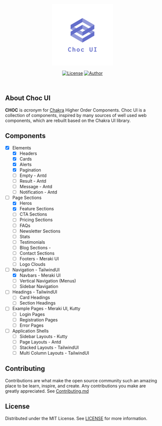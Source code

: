 <p align="center"><a href="https://laravel.com" target="_blank"><img src="./logo.png" width="200"></a></p>

<div align="center">

[![License](https://img.shields.io/github/license/anubra266/choc-ui.svg?style=for-the-badge)](https://github.com/anubra266/choc-ui/blob/master/LICENSE)
[![Author](https://img.shields.io/badge/author-@anubra266-blue.svg?style=for-the-badge)](https://github.com/anubra266)

</div>
<br />

## About Choc UI

**CHOC** is _acronym_ for [Chakra](https://chakra-ui.com) Higher Order Components. Choc UI is a collection of components, inspired by many sources of well used web components, which are rebuilt based on the Chakra UI library.

## Components

- [x] Elements
  - [x] Headers
  - [x] Cards
  - [x] Alerts
  - [x] Pagination
  - [ ] Empty - Antd
  - [ ] Result - Antd
  - [ ] Message - Antd
  - [ ] Notification - Antd
- [ ] Page Sections
  - [x] Heros
  - [x] Feature Sections
  - [ ] CTA Sections
  - [ ] Pricing Sections
  - [ ] FAQs
  - [ ] Newsletter Sections
  - [ ] Stats
  - [ ] Testimonials
  - [ ] Blog Sections -
  - [ ] Contact Sections
  - [ ] Footers - Meraki UI
  - [ ] Logo Clouds
- [ ] Navigation - TailwindUI
  - [x] Navbars - Meraki UI
  - [ ] Vertical Navigation (Menus)
  - [ ] Sidebar Navigation
- [ ] Headings - TailwindUI
  - [ ] Card Headings
  - [ ] Section Headings
- [ ] Example Pages - Meraki UI, Kutty
  - [ ] Login Pages
  - [ ] Registration Pages
  - [ ] Error Pages
- [ ] Application Shells
  - [ ] Sidebar Layouts - Kutty
  - [ ] Page Layouts - Antd
  - [ ] Stacked Layouts - TailwindUI
  - [ ] Multi Column Layouts - TailwindUI

## Contributing

Contributions are what make the open source community such an amazing place to be learn, inspire, and create. Any contributions you make are greatly appreciated. See [Contributing.md](./CONTRIBUTING.md)


## License

Distributed under the MIT License. See [LICENSE](./LICENSE.md) for more information.
